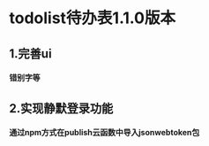 # todolist待办表1.1.0版本

## 1.完善ui

#### 	错别字等

## 2.实现静默登录功能

#### 	通过npm方式在publish云函数中导入jsonwebtoken包



